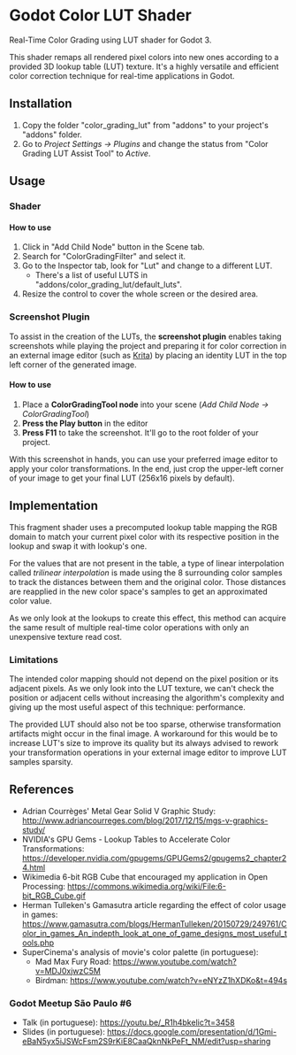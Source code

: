 # Godot Color LUT Shader

Real-Time Color Grading using LUT shader for Godot 3.


This shader remaps all rendered pixel colors into new ones according to a provided 3D lookup table (LUT) texture. It's a highly versatile and efficient color correction technique for real-time applications in Godot.

## Installation

1. Copy the folder "color_grading_lut" from "addons" to your project's "addons" folder.
2. Go to _Project Settings -> Plugins_ and change the status from "Color Grading LUT Assist Tool" to *Active*.

## Usage

### Shader

#### How to use

1. Click in "Add Child Node" button in the Scene tab.
2. Search for "ColorGradingFilter" and select it.
3. Go to the Inspector tab, look for "Lut" and change to a different LUT.
    - There's a list of useful LUTS in "addons/color_grading_lut/default_luts".
4. Resize the control to cover the whole screen or the desired area.

### Screenshot Plugin

To assist in the creation of the LUTs, the **screenshot plugin** enables taking screenshots while playing the project and preparing it for color correction in an external image editor (such as [Krita](https://krita.org/en/)) by placing an identity LUT in the top left corner of the generated image.

#### How to use

1. Place a **ColorGradingTool node** into your scene (_Add Child Node -> ColorGradingTool_)
2. **Press the Play button** in the editor
3. **Press F11** to take the screenshot. It'll go to the root folder of your project.

With this screenshot in hands, you can use your preferred image editor to apply your color transformations. In the end, just crop the upper-left corner of your image to get your final LUT (256x16 pixels by default).

## Implementation

This fragment shader uses a precomputed lookup table mapping the RGB domain to match your current pixel color with its respective position in the lookup and swap it with lookup's one.

For the values that are not present in the table, a type of linear interpolation called *trilinear interpolation* is made using the 8 surrounding color samples to track the distances between them and the original color. Those distances are reapplied in the new color space's samples to get an approximated color value.

As we only look at the lookups to create this effect, this method can acquire the same result of multiple real-time color operations with only an unexpensive texture read cost.

### Limitations

The intended color mapping should not depend on the pixel position or its adjacent pixels. As we only look into the LUT texture, we can't check the position or adjacent cells without increasing the algorithm's complexity and giving up the most useful aspect of this technique: performance.

The provided LUT should also not be too sparse, otherwise transformation artifacts might occur in the final image. A workaround for this would be to increase LUT's size to improve its quality but its always advised to rework your transformation operations in your external image editor to improve LUT samples sparsity.

## References

- Adrian Courrèges' Metal Gear Solid V Graphic Study: http://www.adriancourreges.com/blog/2017/12/15/mgs-v-graphics-study/
- NVIDIA's GPU Gems - Lookup Tables to Accelerate Color Transformations: https://developer.nvidia.com/gpugems/GPUGems2/gpugems2_chapter24.html
- Wikimedia 6-bit RGB Cube that encouraged my application in Open Processing: https://commons.wikimedia.org/wiki/File:6-bit_RGB_Cube.gif 
- Herman Tulleken's Gamasutra article regarding the effect of color usage in games: https://www.gamasutra.com/blogs/HermanTulleken/20150729/249761/Color_in_games_An_indepth_look_at_one_of_game_designs_most_useful_tools.php 
- SuperCinema's analysis of movie's color palette (in portuguese):
    - Mad Max Fury Road: https://www.youtube.com/watch?v=MDJ0xjwzC5M
    - Birdman: https://www.youtube.com/watch?v=eNYzZ1hXDKo&t=494s

### Godot Meetup São Paulo #6

- Talk (in portuguese): https://youtu.be/_R1h4bkelic?t=3458
- Slides (in portuguese): https://docs.google.com/presentation/d/1Gmi-eBaN5yx5iJSWcFsm2S9rKiE8CaaQknNkPeFt_NM/edit?usp=sharing
